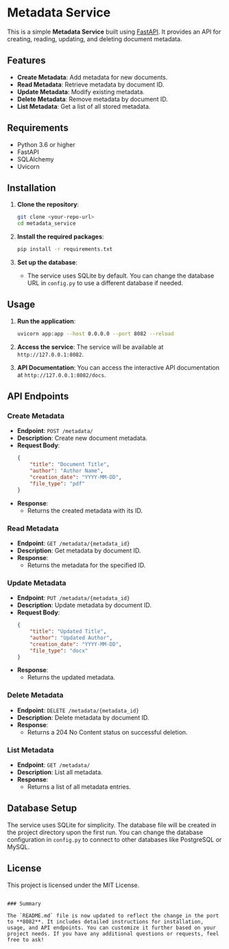 
# Metadata Service

This is a simple **Metadata Service** built using [FastAPI](https://fastapi.tiangolo.com/). It provides an API for creating, reading, updating, and deleting document metadata.

## Features

- **Create Metadata**: Add metadata for new documents.
- **Read Metadata**: Retrieve metadata by document ID.
- **Update Metadata**: Modify existing metadata.
- **Delete Metadata**: Remove metadata by document ID.
- **List Metadata**: Get a list of all stored metadata.

## Requirements

- Python 3.6 or higher
- FastAPI
- SQLAlchemy
- Uvicorn

## Installation

1. **Clone the repository**:
   ```bash
   git clone <your-repo-url>
   cd metadata_service
   ```

2. **Install the required packages**:
   ```bash
   pip install -r requirements.txt
   ```

3. **Set up the database**: 
   - The service uses SQLite by default. You can change the database URL in `config.py` to use a different database if needed.

## Usage

1. **Run the application**:
   ```bash
   uvicorn app:app --host 0.0.0.0 --port 8082 --reload
   ```

2. **Access the service**: 
   The service will be available at `http://127.0.0.1:8082`.

3. **API Documentation**: 
   You can access the interactive API documentation at `http://127.0.0.1:8082/docs`.

## API Endpoints

### Create Metadata
- **Endpoint**: `POST /metadata/`
- **Description**: Create new document metadata.
- **Request Body**:
    ```json
    {
        "title": "Document Title",
        "author": "Author Name",
        "creation_date": "YYYY-MM-DD",
        "file_type": "pdf"
    }
    ```
- **Response**:
    - Returns the created metadata with its ID.

### Read Metadata
- **Endpoint**: `GET /metadata/{metadata_id}`
- **Description**: Get metadata by document ID.
- **Response**:
    - Returns the metadata for the specified ID.

### Update Metadata
- **Endpoint**: `PUT /metadata/{metadata_id}`
- **Description**: Update metadata by document ID.
- **Request Body**:
    ```json
    {
        "title": "Updated Title",
        "author": "Updated Author",
        "creation_date": "YYYY-MM-DD",
        "file_type": "docx"
    }
    ```
- **Response**:
    - Returns the updated metadata.

### Delete Metadata
- **Endpoint**: `DELETE /metadata/{metadata_id}`
- **Description**: Delete metadata by document ID.
- **Response**:
    - Returns a 204 No Content status on successful deletion.

### List Metadata
- **Endpoint**: `GET /metadata/`
- **Description**: List all metadata.
- **Response**:
    - Returns a list of all metadata entries.

## Database Setup

The service uses SQLite for simplicity. The database file will be created in the project directory upon the first run. You can change the database configuration in `config.py` to connect to other databases like PostgreSQL or MySQL.

## License

This project is licensed under the MIT License.
```

### Summary

The `README.md` file is now updated to reflect the change in the port to **8082**. It includes detailed instructions for installation, usage, and API endpoints. You can customize it further based on your project needs. If you have any additional questions or requests, feel free to ask!